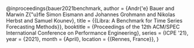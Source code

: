 
@inproceedings{bauer2021benchmark,
      author = {Andr{\'e} Bauer and Marwin Z{\"u}fle Simon Eismann and Johannes Grohmann and Nikolas Herbst and Samuel Kounev},
      title = {{Libra: A Benchmark for Time Series Forecasting Methods}},
      booktitle = {Proceedings of the 12th ACM/SPEC International Conference on Performance Engineering},
      series = {ICPE '21},
      year = {2021},
      month = {April},
      location = {{Rennes, France}},
}
